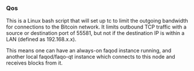### Qos ###

This is a Linux bash script that will set up tc to limit the outgoing bandwidth for connections to the Bitcoin network. It limits outbound TCP traffic with a source or destination port of 55581, but not if the destination IP is within a LAN (defined as 192.168.x.x).

This means one can have an always-on faqod instance running, and another local faqod/faqo-qt instance which connects to this node and receives blocks from it.
